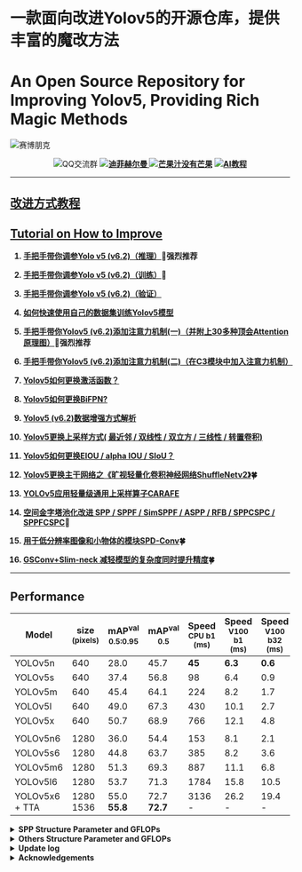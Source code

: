 # 一款面向改进Yolov5的开源仓库，提供丰富的魔改方法
# An Open Source Repository for Improving Yolov5, Providing Rich Magic Methods


![赛博朋克](https://user-images.githubusercontent.com/58406737/187069415-adeba391-f7e3-4f66-b0bc-6d156cf2e816.png)

<div align="center">       <img src="https://img.shields.io/badge/QQ%E4%BA%A4%E6%B5%81%E7%BE%A4-750560739-blue"
                        alt="QQ交流群">
                    <b><a href="https://github.com/WangQvQ/Yolov5_Magic">
                            <img src="https://img.shields.io/badge/%E8%BF%AA%E8%8F%B2%E8%B5%AB%E5%B0%94%E6%9B%BC-YOLO%20Magic-critical"
                                alt="迪菲赫尔曼">
                        </a>
                        <a href="https://github.com/iscyy/yoloair">
                            <img src="https://img.shields.io/badge/%E8%8A%92%E6%9E%9C%E6%B1%81%E6%B2%A1%E6%9C%89%E8%8A%92%E6%9E%9C-YOLO%20Air-red"
                                alt="芒果汁没有芒果"></a>
                        <a href="https://www.captainai.net/diffie/">
                             <img
                                    src="https://img.shields.io/badge/%E7%A6%8F%E5%88%A9-%E5%85%8D%E8%B4%B9AI%E6%95%99%E7%A8%8B-success"
                                    alt="AI教程"> </center></div>



-----

## 改进方式教程
## Tutorial on How to Improve

1. [手把手带你调参Yolo v5 (v6.2)（推理）](https://blog.csdn.net/weixin_43694096/article/details/124378167)🌟强烈推荐

2. [手把手带你调参Yolo v5 (v6.2)（训练）](https://blog.csdn.net/weixin_43694096/article/details/124411509?spm=1001.2014.3001.5502)🚀


3. [手把手带你调参Yolo v5 (v6.2)（验证）](https://yolov5.blog.csdn.net/article/details/126630836)


4. [如何快速使用自己的数据集训练Yolov5模型](https://blog.csdn.net/weixin_43694096/article/details/124457787)

5. [手把手带你Yolov5 (v6.2)添加注意力机制(一)（并附上30多种顶会Attention原理图）](https://blog.csdn.net/weixin_43694096/article/details/124443059?spm=1001.2014.3001.5502)🌟强烈推荐

6. [手把手带你Yolov5 (v6.2)添加注意力机制(二)（在C3模块中加入注意力机制）](https://blog.csdn.net/weixin_43694096/article/details/124695537)

7. [Yolov5如何更换激活函数？](https://blog.csdn.net/weixin_43694096/article/details/124413941?spm=1001.2014.3001.5502)

8. [Yolov5如何更换BiFPN? ](https://yolov5.blog.csdn.net/article/details/125148552)

9. [Yolov5 (v6.2)数据增强方式解析](https://blog.csdn.net/weixin_43694096/article/details/124741952?spm=1001.2014.3001.5502)

10. [Yolov5更换上采样方式( 最近邻 / 双线性 / 双立方 / 三线性 / 转置卷积)](https://blog.csdn.net/weixin_43694096/article/details/125416120)

11. [Yolov5如何更换EIOU / alpha IOU / SIoU？](https://blog.csdn.net/weixin_43694096/article/details/124902685)

12. [Yolov5更换主干网络之《旷视轻量化卷积神经网络ShuffleNetv2》](https://blog.csdn.net/weixin_43694096/article/details/126109839?spm=1001.2014.3001.5501)🍀

13. [YOLOv5应用轻量级通用上采样算子CARAFE](https://blog.csdn.net/weixin_43694096/article/details/126148795)

14. [空间金字塔池化改进 SPP / SPPF / SimSPPF / ASPP / RFB / SPPCSPC / SPPFCSPC](https://blog.csdn.net/weixin_43694096/article/details/126354660?spm=1001.2014.3001.5502)🚀

15. [用于低分辨率图像和小物体的模块SPD-Conv](https://blog.csdn.net/weixin_43694096/article/details/126398068)🍀

16. [GSConv+Slim-neck 减轻模型的复杂度同时提升精度](https://blog.csdn.net/weixin_43694096/article/details/127344636?spm=1001.2014.3001.5501)🍀

------



## Performance
| Model                                                                                                | size<br><sup>(pixels) | mAP<sup>val<br>0.5:0.95 | mAP<sup>val<br>0.5 | Speed<br><sup>CPU b1<br>(ms) | Speed<br><sup>V100 b1<br>(ms) | Speed<br><sup>V100 b32<br>(ms) | params<br><sup>(M) | FLOPs<br><sup>@640 (B) | Weights
|------------------------------------------------------------------------------------------------------|-----------------------|-------------------------|--------------------|------------------------------|-------------------------------|--------------------------------|--------------------|------------------------|------------------------|
| YOLOv5n                   | 640                   | 28.0                    | 45.7               | **45**                       | **6.3**                       | **0.6**                        | **1.9**            | **4.5**                | [YOLOv5n](https://github.com/ultralytics/yolov5/releases/download/v6.1/yolov5n.pt)
| YOLOv5s                   | 640                   | 37.4                    | 56.8               | 98                           | 6.4                           | 0.9                            | 7.2                | 16.5                   | [YOLOv5s](https://github.com/ultralytics/yolov5/releases/download/v6.1/yolov5s.pt)
| YOLOv5m                   | 640                   | 45.4                    | 64.1               | 224                          | 8.2                           | 1.7                            | 21.2               | 49.0                   | [YOLOv5m](https://github.com/ultralytics/yolov5/releases/download/v6.1/yolov5m.pt)
| YOLOv5l                   | 640                   | 49.0                    | 67.3               | 430                          | 10.1                          | 2.7                            | 46.5               | 109.1                  | [YOLOv5l](https://github.com/ultralytics/yolov5/releases/download/v6.1/yolov5l.pt)
| YOLOv5x                   | 640                   | 50.7                    | 68.9               | 766                          | 12.1                          | 4.8                            | 86.7               | 205.7                  | [YOLOv5x](https://github.com/ultralytics/yolov5/releases/download/v6.1/yolov5x.pt)
|                                                                                                      |                       |                         |                    |                              |                               |                                |                    |                        |
| YOLOv5n6                 | 1280                  | 36.0                    | 54.4               | 153                          | 8.1                           | 2.1                            | 3.2                | 4.6                    |[YOLOv5n6](https://github.com/ultralytics/yolov5/releases/download/v6.1/yolov5n6.pt)
| YOLOv5s6                 | 1280                  | 44.8                    | 63.7               | 385                          | 8.2                           | 3.6                            | 12.6               | 16.8                   |[YOLOv5s6](https://github.com/ultralytics/yolov5/releases/download/v6.1/yolov5s6.pt)
| YOLOv5m6                 | 1280                  | 51.3                    | 69.3               | 887                          | 11.1                          | 6.8                            | 35.7               | 50.0                   |[YOLOv5m6](https://github.com/ultralytics/yolov5/releases/download/v6.1/yolov5m6.pt)
| YOLOv5l6                 | 1280                  | 53.7                    | 71.3               | 1784                         | 15.8                          | 10.5                           | 76.8               | 111.4                  |[YOLOv5l6](https://github.com/ultralytics/yolov5/releases/download/v6.1/yolov5l6.pt)
| YOLOv5x6<br>+ TTA | 1280<br>1536          | 55.0<br>**55.8**        | 72.7<br>**72.7**   | 3136<br>-                    | 26.2<br>-                     | 19.4<br>-                      | 140.7<br>-         | 209.8<br>-             |[YOLOv5x6](https://github.com/ultralytics/yolov5/releases/download/v6.1/yolov5x6.pt)

              
 <details><summary> <b>SPP Structure Parameter and GFLOPs</b> </summary>
 
| Model         | 参数量(parameters) | 计算量(GFLOPs) |
| ------------- | ------------------ | -------------- |
| SPP           | 7225885            | 16.5           |
| SPPF          | 7235389            | 16.5           |
| SimSPPF       | 7235389            | 16.5           |
| ASPP          | 15485725           | 23.1           |
| BasicRFB      | 7895421            | 17.1           |
| SPPCSPC       | 13663549           | 21.7           |
| SPPCSPC_group | 8355133            | 17.4           |

</details>

<details><summary> <b>Others Structure Parameter and GFLOPs</b> </summary>

| Model         | 参数量(parameters) | 计算量(GFLOPs) |
| ------------- | ------------------ | -------------- |
| TransposeConv upsampling| 7241917            | 16.6           |
| InceptionConv | 7233597            | 16.2           |
| BiFPN         | 7384006            | 17.2           |
| ShuffleNetv2  | 3844193            | 8.1            |
| CARAFE        | 7369445            | 17.0           |
</details>




<details><summary> <b>Update log</b> </summary>
2022.8.22 yolo.py Add Chinese annotations🍀

2022.8.24 Add Demo of Pyqt page🍀
</details>

<details><summary> <b>Acknowledgements</b> </summary>
https://github.com/ultralytics/yolov5
</details>
